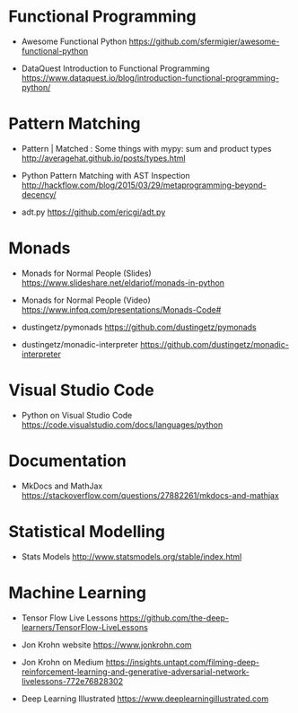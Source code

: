 # Functional Programming

* Awesome Functional Python https://github.com/sfermigier/awesome-functional-python

* DataQuest Introduction to Functional Programming  https://www.dataquest.io/blog/introduction-functional-programming-python/

# Pattern Matching

* Pattern | Matched : Some things with mypy: sum and product types http://averagehat.github.io/posts/types.html

* Python Pattern Matching with AST Inspection http://hackflow.com/blog/2015/03/29/metaprogramming-beyond-decency/

* adt.py https://github.com/ericgj/adt.py


# Monads

* Monads for Normal People (Slides) https://www.slideshare.net/eldariof/monads-in-python

* Monads for Normal People (Video) https://www.infoq.com/presentations/Monads-Code#

* dustingetz/pymonads https://github.com/dustingetz/pymonads

* dustingetz/monadic-interpreter https://github.com/dustingetz/monadic-interpreter


# Visual Studio Code

* Python on Visual Studio Code <https://code.visualstudio.com/docs/languages/python>


# Documentation

* MkDocs and MathJax https://stackoverflow.com/questions/27882261/mkdocs-and-mathjax


# Statistical Modelling

* Stats Models http://www.statsmodels.org/stable/index.html


# Machine Learning

* Tensor Flow Live Lessons https://github.com/the-deep-learners/TensorFlow-LiveLessons

* Jon Krohn website https://www.jonkrohn.com

* Jon Krohn on Medium https://insights.untapt.com/filming-deep-reinforcement-learning-and-generative-adversarial-network-livelessons-772e76828302

* Deep Learning Illustrated https://www.deeplearningillustrated.com


